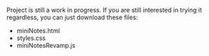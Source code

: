 Project is still a work in progress. If you are still interested in trying it regardless, you can just download these files:
- miniNotes.html
- styles.css
- miniNotesRevamp.js
